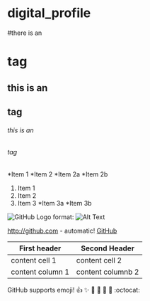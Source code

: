 # digital_profile
#there is an <h1> tag
## this is an <h2> tag
###### this is an <h6> tag

*Item 1
*Item 2
 *Item 2a
 *Item 2b
1. Item 1
2. Item 2
3. Item 3
  *Item 3a
  *Item 3b
  
![GitHub Logo](/images/logo.png)
format: ![Alt Text](url)

http://github.com - automatic!
[GitHub](http://github.com)
  
  
First header | Second Header
-------------| -------------
content cell 1 | content cell 2
content column 1 | content columnb 2

GitHub supports emoji!
:+1: :sparkles: :camel: :tada:
:rocket: :metal: :octocat:
  
